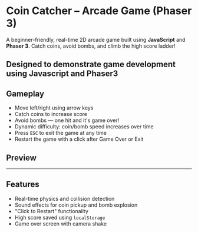 # Coin Catcher – Arcade Game (Phaser 3)

A beginner-friendly, real-time 2D arcade game built using **JavaScript** and **Phaser 3**. Catch coins, avoid bombs, and climb the high score ladder!

Designed to demonstrate game development using Javascript and Phaser3
---

## Gameplay

- Move left/right using arrow keys
- Catch coins to increase score
- Avoid bombs — one hit and it's game over!
- Dynamic difficulty: coin/bomb speed increases over time
- Press `ESC` to exit the game at any time
- Restart the game with a click after Game Over or Exit

## Preview

---

## Features

- Real-time physics and collision detection
- Sound effects for coin pickup and bomb explosion
- "Click to Restart" functionality
- High score saved using `localStorage`
- Game over screen with camera shake
